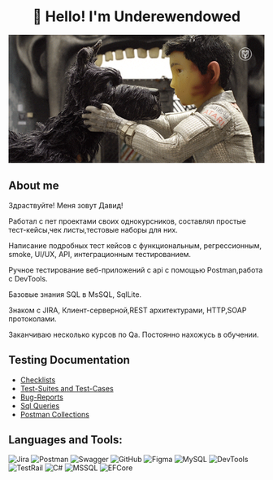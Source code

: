 <h1 align="center">👋 Hello! I'm Underewendowed </h1>
<p align="center">
  <img src="https://github.com/Dada-coder/Dada-coder/blob/main/assets/giphy.gif" alt="Header" />
</p>

## About me
Здраствуйте! Меня зовут Давид!

Работал с пет проектами своих однокурсников, составлял простые тест-кейсы,чек листы,тестовые наборы для них.

Написание подробных тест кейсов с функциональным, регрессионным, smoke, UI/UX, API, интеграционным тестированием.

Ручное тестирование веб-приложений с api с помощью Postman,работа с DevTools.

Базовые знания SQL в MsSQL, SqlLite.

Знаком с JIRA, Клиент-серверной,REST архитектурами, HTTP,SOAP протоколами.

Заканчиваю несколько курсов по Qa.
Постоянно нахожусь в обучении.


## Testing Documentation
<ul>
  <li><a href="https://github.com/Dada-coder/Test-Documentation/tree/main/Checklists">Checklists</a></li>
  <li><a href="https://github.com/Dada-coder/Test-Documentation/tree/main/Test-Suites%20and%20Test-Cases">Test-Suites and Test-Cases</a></li>
  <li><a href="https://github.com/Dada-coder/Test-Documentation/tree/main/Bug-Reports">Bug-Reports</a></li>
  <li><a href="">Sql Queries</a></li>
  <li><a href="https://github.com/Dada-coder/Test-Documentation/tree/main/Postman%20Collections">Postman Collections</a></li>
</ul>

## Languages and Tools:
![Jira](https://img.shields.io/badge/-Jira-090909?style=for-the-badge&logo=Jira&logoColor=47C5FB)
![Postman](https://img.shields.io/badge/-Postman-090909?style=for-the-badge&logo=Postman&logoColor=FF6C37)
![Swagger](https://img.shields.io/badge/-Swagger-090909?style=for-the-badge&logo=Swagger&logoColor=85EA2D)
![GitHub](https://img.shields.io/badge/-GitHub-090909?style=for-the-badge&logo=GitHub&logoColor=FFFFFF)
![Figma](https://img.shields.io/badge/-Figma-090909?style=for-the-badge&logo=Figma&logoColor=F24E1E)
![MySQL](https://img.shields.io/badge/-MySQL-090909?style=for-the-badge&logo=MySQL&logoColor=4479A1)
![DevTools](https://img.shields.io/badge/-DevTools-090909?style=for-the-badge&logo=GoogleChrome&logoColor=FABC0C)
![TestRail](https://img.shields.io/badge/-TestRail-090909?style=for-the-badge&logo=TestRail&logoColor=3DDC84)
![C#](https://img.shields.io/badge/-C%23-090909?style=for-the-badge&logo=C#&logoColor=239120)
![MSSQL](https://img.shields.io/badge/-MSSQL-090909?style=for-the-badge&logo=Mysql&logoColor=CC2927)
![EFCore](https://img.shields.io/badge/-Entity%20Framework%20Core-090909?style=for-the-badge&logo=dotnet&logoColor=512BD4)
